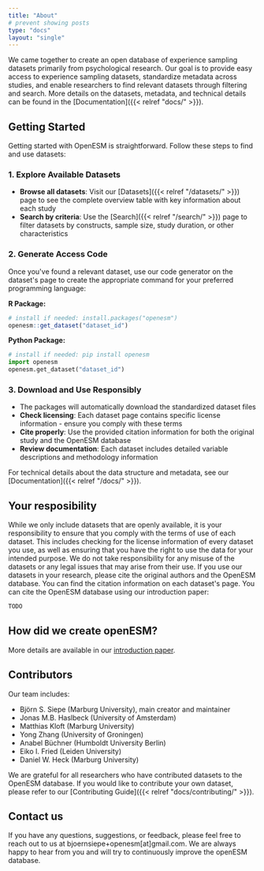 ```yaml
---
title: "About"
# prevent showing posts
type: "docs"
layout: "single"
---
```


We came together to create an open database of experience sampling datasets primarily from psychological research. Our goal is to provide easy access to experience sampling datasets, standardize metadata across studies, and enable researchers to find relevant datasets through filtering and search. More details on the datasets, metadata, and technical details can be found in the [Documentation]({{< relref "docs/" >}}).

## Getting Started

Getting started with OpenESM is straightforward. Follow these steps to find and use datasets:

### 1. Explore Available Datasets
- **Browse all datasets**: Visit our [Datasets]({{< relref "/datasets/" >}}) page to see the complete overview table with key information about each study
- **Search by criteria**: Use the [Search]({{< relref "/search/" >}}) page to filter datasets by constructs, sample size, study duration, or other characteristics

### 2. Generate Access Code
Once you've found a relevant dataset, use our code generator on the dataset's page to create the appropriate command for your preferred programming language:

**R Package:**
```r
# install if needed: install.packages("openesm")
openesm::get_dataset("dataset_id")
```

**Python Package:**
```python
# install if needed: pip install openesm
import openesm
openesm.get_dataset("dataset_id")
```

### 3. Download and Use Responsibly
- The packages will automatically download the standardized dataset files
- **Check licensing**: Each dataset page contains specific license information - ensure you comply with these terms
- **Cite properly**: Use the provided citation information for both the original study and the OpenESM database
- **Review documentation**: Each dataset includes detailed variable descriptions and methodology information

For technical details about the data structure and metadata, see our [Documentation]({{< relref "/docs/" >}}).

## Your resposibility
While we only include datasets that are openly available, it is your responsibility to ensure that you comply with the terms of use of each dataset. This includes checking for the license information of every dataset you use, as well as ensuring that you have the right to use the data for your intended purpose. We do not take responsibility for any misuse of the datasets or any legal issues that may arise from their use.
If you use our datasets in your research, please cite the original authors and the OpenESM database. You can find the citation information on each dataset's page. You can cite the OpenESM database using our introduction paper: 

```markdown
TODO
```

## How did we create openESM?
More details are available in our [introduction paper](TODO).


## Contributors

Our team includes: 
- Björn S. Siepe (Marburg University), main creator and maintainer
- Jonas M.B. Haslbeck (University of Amsterdam)
- Matthias Kloft (Marburg University)
- Yong Zhang (University of Groningen)
- Anabel Büchner (Humboldt University Berlin)
- Eiko I. Fried (Leiden University)
- Daniel W. Heck (Marburg University)

We are grateful for all researchers who have contributed datasets to the OpenESM database. If you would like to contribute your own dataset, please refer to our [Contributing Guide]({{< relref "docs/contributing/" >}}).

## Contact us
If you have any questions, suggestions, or feedback, please feel free to reach out to us at bjoernsiepe+openesm[at]gmail.com. We are always happy to hear from you and will try to continuously improve the openESM database.